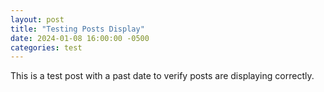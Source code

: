 ```yaml
---
layout: post
title: "Testing Posts Display"
date: 2024-01-08 16:00:00 -0500
categories: test
---
```


This is a test post with a past date to verify posts are displaying correctly.